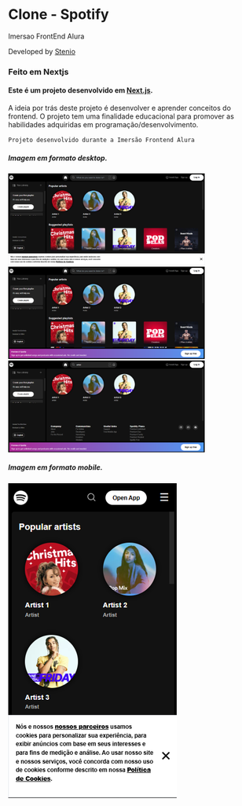 # Clone - Spotify
Imersao FrontEnd Alura

Developed by [Stenio](https://github.com/stenioeinstein-dev)

### Feito em Nextjs

#### Este é um projeto desenvolvido em [Next.js](https://nextjs.org/).

A ideia por trás deste projeto é desenvolver e aprender conceitos do frontend. O projeto tem uma finalidade educacional para promover as habilidades adquiridas em programação/desenvolvimento.

```bash
Projeto desenvolvido durante a Imersão Frontend Alura
```

##### Imagem em formato desktop.

<img src="public/nova1.png" alt="Image desktop" style="width:400px;height:auto;"> <img src="public/nova2.png" alt="Image desktop" style="width:400px;height:auto;">
<img src="public/nova3.png" alt="Image desktop" style="width:400px;height:auto;">

##### Imagem em formato mobile.

![Image mobile](public/cell1.png)

